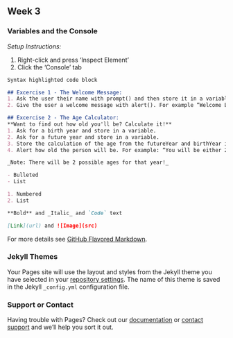 ## Week 3

### Variables and the Console

_Setup Instructions:_
1. Right-click and press ‘Inspect Element’
2. Click the ‘Console’ tab

```markdown
Syntax highlighted code block

## Excercise 1 - The Welcome Message: 
1. Ask the user their name with prompt() and then store it in a variable called ‘name’. 
2. Give the user a welcome message with alert(). For example “Welcome Brandon!”

## Excercise 2 - The Age Calculator: 
**Want to find out how old you'll be? Calculate it!**
1. Ask for a birth year and store in a variable.
2. Ask for a future year and store in a variable.
3. Store the calculation of the age from the futureYear and birthYear in a variable.
4. Alert how old the person will be. For example: “You will be either 20 or 19 in 2019”

_Note: There will be 2 possible ages for that year!_

- Bulleted
- List

1. Numbered
2. List

**Bold** and _Italic_ and `Code` text

[Link](url) and ![Image](src)
```

For more details see [GitHub Flavored Markdown](https://guides.github.com/features/mastering-markdown/).

### Jekyll Themes

Your Pages site will use the layout and styles from the Jekyll theme you have selected in your [repository settings](https://github.com/brandonnguyen99/kodeskoolwk3/settings). The name of this theme is saved in the Jekyll `_config.yml` configuration file.

### Support or Contact

Having trouble with Pages? Check out our [documentation](https://help.github.com/categories/github-pages-basics/) or [contact support](https://github.com/contact) and we’ll help you sort it out.

